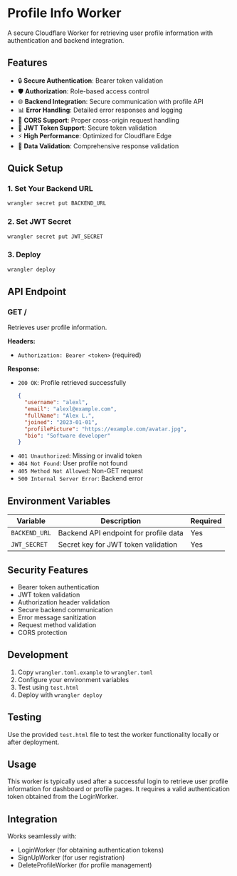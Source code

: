 # Profile Info Worker

A secure Cloudflare Worker for retrieving user profile information with authentication and backend integration.

## Features

- 🔒 **Secure Authentication**: Bearer token validation
- 🛡️ **Authorization**: Role-based access control
- 🌐 **Backend Integration**: Secure communication with profile API
- 📊 **Error Handling**: Detailed error responses and logging
- 🚀 **CORS Support**: Proper cross-origin request handling
- 🔐 **JWT Token Support**: Secure token validation
- ⚡ **High Performance**: Optimized for Cloudflare Edge
- 📝 **Data Validation**: Comprehensive response validation

## Quick Setup

### 1. Set Your Backend URL

```bash
wrangler secret put BACKEND_URL
```

### 2. Set JWT Secret

```bash
wrangler secret put JWT_SECRET
```

### 3. Deploy

```bash
wrangler deploy
```

## API Endpoint

### GET /

Retrieves user profile information.

**Headers:**
- `Authorization: Bearer <token>` (required)

**Response:**
- `200 OK`: Profile retrieved successfully
  ```json
  {
    "username": "alexl",
    "email": "alexl@example.com",
    "fullName": "Alex L.",
    "joined": "2023-01-01",
    "profilePicture": "https://example.com/avatar.jpg",
    "bio": "Software developer"
  }
  ```
- `401 Unauthorized`: Missing or invalid token
- `404 Not Found`: User profile not found
- `405 Method Not Allowed`: Non-GET request
- `500 Internal Server Error`: Backend error

## Environment Variables

| Variable | Description | Required |
|----------|-------------|----------|
| `BACKEND_URL` | Backend API endpoint for profile data | Yes |
| `JWT_SECRET` | Secret key for JWT token validation | Yes |

## Security Features

- Bearer token authentication
- JWT token validation
- Authorization header validation
- Secure backend communication
- Error message sanitization
- Request method validation
- CORS protection

## Development

1. Copy `wrangler.toml.example` to `wrangler.toml`
2. Configure your environment variables
3. Test using `test.html`
4. Deploy with `wrangler deploy`

## Testing

Use the provided `test.html` file to test the worker functionality locally or after deployment.

## Usage

This worker is typically used after a successful login to retrieve user profile information for dashboard or profile pages. It requires a valid authentication token obtained from the LoginWorker.

## Integration

Works seamlessly with:
- LoginWorker (for obtaining authentication tokens)
- SignUpWorker (for user registration)
- DeleteProfileWorker (for profile management)
